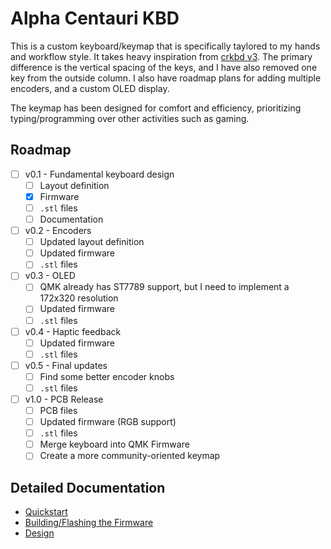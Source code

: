 # Alpha Centauri KBD

This is a custom keyboard/keymap that is specifically taylored to my hands and workflow style. It takes heavy inspiration from [crkbd v3](https://github.com/foostan/crkbd). The primary difference is the vertical spacing of the keys, and I have also removed one key from the outside column. I also have roadmap plans for adding multiple encoders, and a custom OLED display.

The keymap has been designed for comfort and efficiency, prioritizing typing/programming over other activities such as gaming.

## Roadmap

- [ ] v0.1 - Fundamental keyboard design
  - [ ] Layout definition
  - [x] Firmware
  - [ ] `.stl` files
  - [ ] Documentation
- [ ] v0.2 - Encoders
  - [ ] Updated layout definition
  - [ ] Updated firmware
  - [ ] `.stl` files
- [ ] v0.3 - OLED
  - [ ] QMK already has ST7789 support, but I need to implement a 172x320 resolution
  - [ ] Updated firmware
  - [ ] `.stl` files
- [ ] v0.4 - Haptic feedback
  - [ ] Updated firmware
  - [ ] `.stl` files
- [ ] v0.5 - Final updates
  - [ ] Find some better encoder knobs
  - [ ] `.stl` files
- [ ] v1.0 - PCB Release
  - [ ] PCB files
  - [ ] Updated firmware (RGB support)
  - [ ] `.stl` files
  - [ ] Merge keyboard into QMK Firmware
  - [ ] Create a more community-oriented keymap

## Detailed Documentation

- [Quickstart](https://github.com/jacob-w-gable/alpha_centauri/wiki/Quickstart)
- [Building/Flashing the Firmware](https://github.com/jacob-w-gable/alpha_centauri/wiki/Building-and-Flashing)
- [Design](https://github.com/jacob-w-gable/alpha_centauri/wiki/Design)

